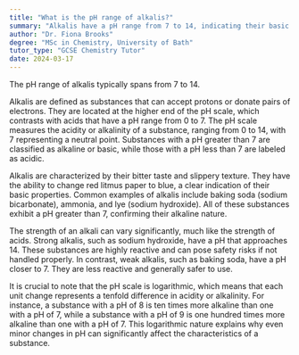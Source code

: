 ```yaml
---
title: "What is the pH range of alkalis?"
summary: "Alkalis have a pH range from 7 to 14, indicating their basic nature and potential for neutralizing acids."
author: "Dr. Fiona Brooks"
degree: "MSc in Chemistry, University of Bath"
tutor_type: "GCSE Chemistry Tutor"
date: 2024-03-17
---
```


The pH range of alkalis typically spans from $7$ to $14$.

Alkalis are defined as substances that can accept protons or donate pairs of electrons. They are located at the higher end of the pH scale, which contrasts with acids that have a pH range from $0$ to $7$. The pH scale measures the acidity or alkalinity of a substance, ranging from $0$ to $14$, with $7$ representing a neutral point. Substances with a pH greater than $7$ are classified as alkaline or basic, while those with a pH less than $7$ are labeled as acidic.

Alkalis are characterized by their bitter taste and slippery texture. They have the ability to change red litmus paper to blue, a clear indication of their basic properties. Common examples of alkalis include baking soda (sodium bicarbonate), ammonia, and lye (sodium hydroxide). All of these substances exhibit a pH greater than $7$, confirming their alkaline nature.

The strength of an alkali can vary significantly, much like the strength of acids. Strong alkalis, such as sodium hydroxide, have a pH that approaches $14$. These substances are highly reactive and can pose safety risks if not handled properly. In contrast, weak alkalis, such as baking soda, have a pH closer to $7$. They are less reactive and generally safer to use.

It is crucial to note that the pH scale is logarithmic, which means that each unit change represents a tenfold difference in acidity or alkalinity. For instance, a substance with a pH of $8$ is ten times more alkaline than one with a pH of $7$, while a substance with a pH of $9$ is one hundred times more alkaline than one with a pH of $7$. This logarithmic nature explains why even minor changes in pH can significantly affect the characteristics of a substance.
    